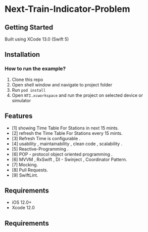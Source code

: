 # Next-Train-Indicator-Problem
## Getting Started
Built using XCode 13.0  (Swift 5)
## Installation
### How to run the example?

1. Clone this repo
1. Open shell window and navigate to project folder
1. Run `pod install`
1. Open `NTI.xcworkspace` and run the project on selected device or simulator

## Features
- [1] showing Time Table For Stations in next 15 mints.
- [2] refresh the Time Table For Stations every 15 mints.
- [3] Refresh Time is configurable .
- [4] usability , maintainability , clean code , scalability .
- [5] Reactive-Programming .
- [6] POP - protocol object oriented programming .
- [6] MVVM , RxSwift , DI - Swinject , Coordinator Pattern.
- [7] Mocking.
- [8] Pull Requests.
- [9] SwiftLint.
## Requirements

- iOS 12.0+
- Xcode 12.0

## Requirements

